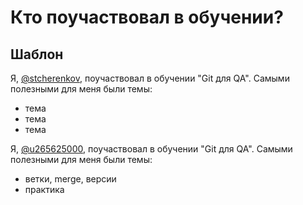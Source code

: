 # Кто поучаствовал в обучении?

## Шаблон

Я, [@stcherenkov](https://github.com/stcherenkov), поучаствовал в обучении "Git для QA". 
Самыми полезными для меня были темы:
* тема
* тема
* тема

Я, [@u265625000](https://github.com/u265625000), поучаствовал в обучении "Git для QA". 
Самыми полезными для меня были темы:
* ветки, merge, версии
* практика
